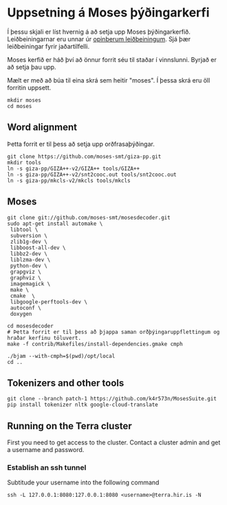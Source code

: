 # Uppsetning á Moses þýðingarkerfi
Í þessu skjali er líst hvernig á að setja upp Moses þýðingarkerfið. Leiðbeiningarnar eru unnar úr [opinberum leiðbeiningum](http://www.statmt.org/moses/?n=Development.GetStarted). Sjá þær leiðbeiningar fyrir jaðartilfelli.

Moses kerfið er háð því að önnur forrit séu til staðar í vinnslunni. Byrjað er að setja þau upp.

Mælt er með að búa til eina skrá sem heitir "moses". Í þessa skrá eru öll forritin uppsett.

    mkdir moses
    cd moses

## Word alignment
Þetta forrit er til þess að setja upp orðfrasaþýðingar.

    git clone https://github.com/moses-smt/giza-pp.git
    mkdir tools
    ln -s giza-pp/GIZA++-v2/GIZA++ tools/GIZA++
    ln -s giza-pp/GIZA++-v2/snt2cooc.out tools/snt2cooc.out
    ln -s giza-pp/mkcls-v2/mkcls tools/mkcls


## Moses

    git clone git://github.com/moses-smt/mosesdecoder.git
    sudo apt-get install automake \
     libtool \ 
     subversion \ 
     zlib1g-dev \ 
     libboost-all-dev \ 
     libbz2-dev \ 
     liblzma-dev \ 
     python-dev \ 
     grapgviz \ 
     graphviz \ 
     imagemagick \ 
     make \ 
     cmake  \ 
     libgoogle-perftools-dev \
     autoconf \ 
     doxygen

    cd mosesdecoder
    # Þetta forrit er til þess að þjappa saman orðþýingaruppflettingum og hraðar kerfinu töluvert.
    make -f contrib/Makefiles/install-dependencies.gmake cmph

    ./bjam --with-cmph=$(pwd)/opt/local
    cd ..
    
## Tokenizers and other tools

    git clone --branch patch-1 https://github.com/k4r573n/MosesSuite.git
    pip install tokenizer nltk google-cloud-translate

## Running on the Terra cluster
First you need to get access to the cluster. Contact a cluster admin and get a username and password.

### Establish an ssh tunnel
Subtitude your username into the following command

    ssh -L 127.0.0.1:8080:127.0.0.1:8080 <username>@terra.hir.is -N
    
